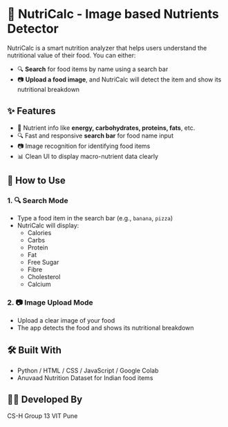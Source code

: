 # 🍎 NutriCalc - Image based Nutrients Detector

NutriCalc is a smart nutrition analyzer that helps users understand the nutritional value of their food. You can either:

- 🔍 **Search** for food items by name using a search bar
- 📷 **Upload a food image**, and NutriCalc will detect the item and show its nutritional breakdown

## ✨ Features

- 🥗 Nutrient info like **energy, carbohydrates, proteins, fats**, etc.
- 🔍 Fast and responsive **search bar** for food name input
- 📷 Image recognition for identifying food items
- 📊 Clean UI to display macro-nutrient data clearly

## 🚀 How to Use

### 1. 🔍 Search Mode
- Type a food item in the search bar (e.g., `banana`, `pizza`)
- NutriCalc will display:
  - Calories
  - Carbs
  - Protein
  - Fat
  - Free Sugar
  - Fibre
  - Cholesterol
  - Calcium

### 2. 📷 Image Upload Mode
- Upload a clear image of your food
- The app detects the food and shows its nutritional breakdown

## 🛠️ Built With

- Python / HTML / CSS / JavaScript / Google Colab
- Anuvaad Nutrition Dataset for Indian food items

## 👩‍💻 Developed By

CS-H Group 13 VIT Pune

